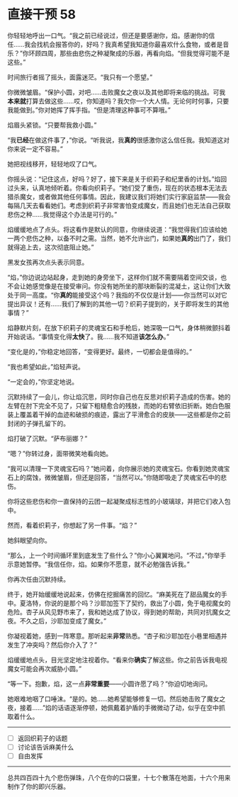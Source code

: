# 直接干预 58

你轻轻地呼出一口气。“我之前已经说过，但还是要感谢你，焰。感谢你的信任……我会找机会报答你的，好吗？我真希望我知道你最喜欢什么食物，或者是音乐？”你环顾四周，那些由悲伤之种凝聚成的乐器，再看向焰。“但我觉得可能不是这些。”

时间旅行者摇了摇头，面露迷茫。“我只有一个愿望。”

你微微皱眉。“保护小圆，对吧……击败魔女之夜以及其他即将来临的挑战。可我**本来就**打算去做这些……哎，你知道吗？我欠你一个大人情。无论何时何事，只要我能做到。”你对她挥了挥手指。“但是清理这种事可不算哦。”

焰眉头紧锁。“只要帮我救小圆。”

“我**已经**在做这件事了，”你说。“听我说，我**真的**很感激你这么信任我。我知道这对你来说一定不容易。”

她把视线移开，轻轻地叹了口气。

你摇头说：“记住这点，好吗？好了，接下来是关于织莉子和纪里香的计划。”焰回过头来，认真地倾听着。你看向织莉子。“她们受了重伤，现在的状态根本无法去猎杀魔女，或者做其他任何事情。因此，我建议我们将她们实行家庭监禁——我会每隔几天去看看她们。考虑到织莉子非常害怕变成魔女，而且她们也无法自己获取悲伤之种……我觉得这个办法是可行的。”

焰缓缓地点了点头。将这看作是默认的同意，你继续说道：“我觉得我们应该给她一两个悲伤之种，以备不时之需。当然，她不允许出门，如果她**真的**出门了，我们就得追上去，这次彻底阻止她。”

黑发女孩再次点头表示同意。

“焰，”你边说边站起身，走到她的身旁坐下，这样你们就不需要隔着空间交谈，也不会让她感觉像是在接受审问。你没有她所坐的那块断裂的混凝土，这让你们大致处于同一高度。“你**真的**能接受这个吗？我指的不仅仅是计划——你当然可以对它提出异议！还有……我们了解到的其他一切？织莉子提到的，关于即将发生的其他事情？”

焰静默片刻，在放下织莉子的灵魂宝石和手枪后，她深吸一口气，身体稍微颤抖着开始说话。“事情变化得**太快**了。我……我不知道**该怎么办**。”

“变化是的，”你稳定地回答，“变得更好。最终，一切都会是值得的。”

“我也希望如此，”焰轻声说。

“一定会的，”你坚定地说。

沉默持续了一会儿，你让焰沉思，同时你自己也在反思对织莉子造成的伤害。她的左臂在肘下完全不见了，只留下粗糙愈合的残肢，而她的右臂依旧折断。她白色服装上覆盖着干掉的血迹和破损的痕迹，露出了平滑愈合的皮肤——这些都是你之前封闭的子弹孔留下的。

焰打破了沉默。“萨布丽娜？”

“嗯？”你转过身，面带微笑地看向她。

“我可以清理一下灵魂宝石吗？”她问着，向你展示她的灵魂宝石。你看到她灵魂宝石上的腐蚀，微微皱眉，但还是回答，“当然可以。”你随即吸走了灵魂宝石中的悲伤。

你将这些悲伤和你一直保持的云团一起凝聚成标志性的小玻璃球，并把它们收入包中。

然而，看着织莉子，你想起了另一件事。“焰？”

她斜眼望向你。

“那么，上一个时间循环里到底发生了些什么？”你小心翼翼地问。“不过，”你举手示意她暂停。“我信任你，焰。如果你不愿意，就不必勉强告诉我。”

你再次任由沉默持续。

终于，她开始缓缓地说起来，仿佛在挖掘痛苦的回忆。“麻美死在了甜品魔女的手中。夏洛特，你说的是那个吗？沙耶加签下了契约，救出了小圆，免于电视魔女的危险。杏子从风见野市来了，我和她达成了协议，得到她的帮助，共同对抗魔女之夜。不久之后，沙耶加变成了魔女。”

你凝视着她，感到一阵寒意。那听起来**非常**熟悉。“杏子和沙耶加在小巷里相遇并发生了冲突吗？然后你介入了？”

焰缓缓地点头，目光坚定地注视着你。“看来你**确实**了解这些。你之前告诉我电视魔女可能会再次威胁小圆。”

“等一下。抱歉，焰，这一点**非常重要**——小圆许愿了吗？”你迫切地询问。

她艰难地咽了口唾沫。“是的。她……她希望能够修复一切。然后她击败了魔女之夜，接着……”焰的话语逐渐停顿，她佩戴着护盾的手微微动了动，似乎在空中抓取着什么。

---

- [ ] 返回织莉子的话题
- [ ] 讨论该告诉麻美什么
- [ ] 自由发挥

---

总共四百四十九个悲伤弹珠，八个在你的口袋里，十七个散落在地面，十六个用来制作了你的即兴乐器。
